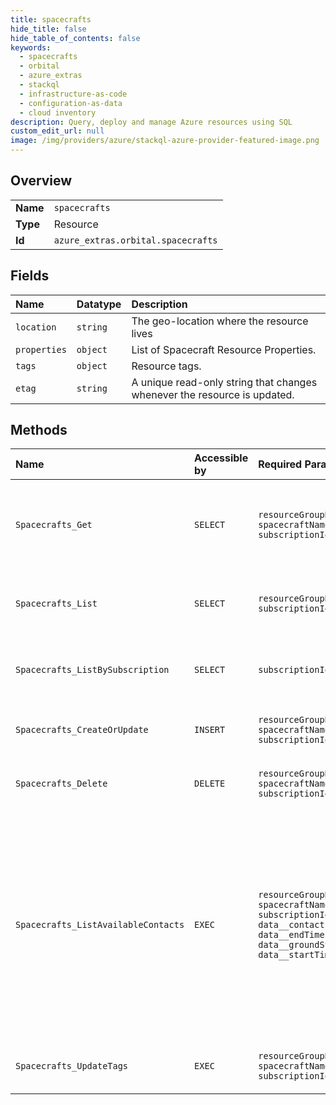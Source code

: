 ```yaml
---
title: spacecrafts
hide_title: false
hide_table_of_contents: false
keywords:
  - spacecrafts
  - orbital
  - azure_extras    
  - stackql
  - infrastructure-as-code
  - configuration-as-data
  - cloud inventory
description: Query, deploy and manage Azure resources using SQL
custom_edit_url: null
image: /img/providers/azure/stackql-azure-provider-featured-image.png
---
```

  
    

## Overview
<table><tbody>
<tr><td><b>Name</b></td><td><code>spacecrafts</code></td></tr>
<tr><td><b>Type</b></td><td>Resource</td></tr>
<tr><td><b>Id</b></td><td><code>azure_extras.orbital.spacecrafts</code></td></tr>
</tbody></table>

## Fields
| Name | Datatype | Description |
|:-----|:---------|:------------|
| `location` | `string` | The geo-location where the resource lives |
| `properties` | `object` | List of Spacecraft Resource Properties. |
| `tags` | `object` | Resource tags. |
| `etag` | `string` | A unique read-only string that changes whenever the resource is updated. |
## Methods
| Name | Accessible by | Required Params | Description |
|:-----|:--------------|:----------------|:------------|
| `Spacecrafts_Get` | `SELECT` | `resourceGroupName, spacecraftName, subscriptionId` | Gets the specified spacecraft in a specified resource group. |
| `Spacecrafts_List` | `SELECT` | `resourceGroupName, subscriptionId` | Returns list of spacecrafts by resource group. |
| `Spacecrafts_ListBySubscription` | `SELECT` | `subscriptionId` | Returns list of spacecrafts by subscription. |
| `Spacecrafts_CreateOrUpdate` | `INSERT` | `resourceGroupName, spacecraftName, subscriptionId` | Creates or updates a spacecraft resource. |
| `Spacecrafts_Delete` | `DELETE` | `resourceGroupName, spacecraftName, subscriptionId` | Deletes a specified spacecraft resource. |
| `Spacecrafts_ListAvailableContacts` | `EXEC` | `resourceGroupName, spacecraftName, subscriptionId, data__contactProfile, data__endTime, data__groundStationName, data__startTime` | Returns list of available contacts. A contact is available if the spacecraft is visible from the ground station for more than the minimum viable contact duration provided in the contact profile. |
| `Spacecrafts_UpdateTags` | `EXEC` | `resourceGroupName, spacecraftName, subscriptionId` | Updates the specified spacecraft tags. |
